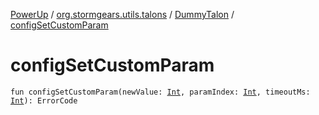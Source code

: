 [PowerUp](../../index.md) / [org.stormgears.utils.talons](../index.md) / [DummyTalon](index.md) / [configSetCustomParam](./config-set-custom-param.md)

# configSetCustomParam

`fun configSetCustomParam(newValue: `[`Int`](https://kotlinlang.org/api/latest/jvm/stdlib/kotlin/-int/index.html)`, paramIndex: `[`Int`](https://kotlinlang.org/api/latest/jvm/stdlib/kotlin/-int/index.html)`, timeoutMs: `[`Int`](https://kotlinlang.org/api/latest/jvm/stdlib/kotlin/-int/index.html)`): ErrorCode`